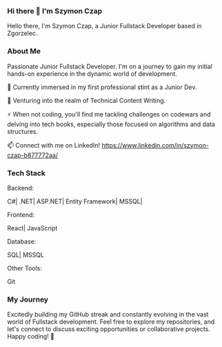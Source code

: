 ### Hi there 👋 I'm Szymon Czap

Hello there, I'm Szymon Czap, a Junior Fullstack Developer based in Zgorzelec.

### About Me
Passionate Junior Fullstack Developer. I'm on a journey to gain my initial hands-on experience in the dynamic world of development.

🔭 Currently immersed in my first professional stint as a Junior Dev.

🌱 Venturing into the realm of Technical Content Writing.

⚡ When not coding, you'll find me tackling challenges on codewars and delving into tech books, especially those focused on algorithms and data structures.

📫 Connect with me on LinkedIn!
https://www.linkedin.com/in/szymon-czap-b877772aa/

### Tech Stack

Backend:

C#|
.NET|
ASP.NET|
Entity Framework|
MSSQL|

Frontend:

React|
JavaScript

Database:

SQL|
MSSQL

Other Tools:

Git

### My Journey
Excitedly building my GitHub streak and constantly evolving in the vast world of Fullstack development.
Feel free to explore my repositories, and let's connect to discuss exciting opportunities or collaborative projects. Happy coding! 🚀
